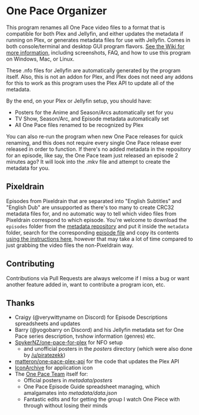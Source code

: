 # One Pace Organizer

This program renames all One Pace video files to a format that is compatible for both Plex and Jellyfin, and either updates the metadata if running on Plex, or generates metadata files for use with Jellyfin. Comes in both console/terminal and desktop GUI program flavors. [See the Wiki for more information](https://github.com/ladyisatis/OnePaceOrganizer/wiki), including screenshots, FAQ, and how to use this program on Windows, Mac, or Linux.

These .nfo files for Jellyfin are automatically generated by the program itself. Also, this is not an addon for Plex, and Plex does not need any addons for this to work as this program uses the Plex API to update all of the metadata.

By the end, on your Plex or Jellyfin setup, you should have:

- Posters for the Anime and Season/Arcs automatically set for you
- TV Show, Season/Arc, and Episode metadata automatically set
- All One Pace files renamed to be recognized by Plex

You can also re-run the program when new One Pace releases for quick renaming, and this does not require every single One Pace release ever released in order to function. If there's no added metadata in the repository for an episode, like say, the One Pace team just released an episode 2 minutes ago? It will look into the .mkv file and attempt to create the metadata for you.

## Pixeldrain

Episodes from Pixeldrain that are separated into "English Subtitles" and "English Dub" are unsupported as there's too many to create CRC32 metadata files for, and no automatic way to tell which video files from Pixeldrain correspond to which episode. You're welcome to download the `episodes` folder from the [metadata repository](https://github.com/ladyisatis/one-pace-metadata) and put it inside the `metadata` folder, search for the corresponding [episode file](https://github.com/ladyisatis/one-pace-metadata/tree/main/episodes) and copy its contents [using the instructions here](https://github.com/ladyisatis/one-pace-metadata?tab=readme-ov-file#yaml-episodesyml-arcsyml-tvshowyml), however that may take a lot of time compared to just grabbing the video files the non-Pixeldrain way.

## Contributing

Contributions via Pull Requests are always welcome if I miss a bug or want another feature added in, want to contribute a program icon, etc.

## Thanks

- Craigy (@verywittyname on Discord) for Episode Descriptions spreadsheets and updates
- Barry (@yogobarry on Discord) and his Jellyfin metadata set for One Pace series description, tvshow information (genres) etc.
- [SpykerNZ/one-pace-for-plex](https://github.com/SpykerNZ/one-pace-for-plex) for NFO setup
  - and unofficial posters in the *posters* directory (which were also done by [/u/piratezekk](https://www.reddit.com/user/piratezekk))
- [matteron/one-pace-plex-api](https://github.com/matteron/one-pace-plex-api) for the code that updates the Plex API
- [IconArchive](https://www.iconarchive.com/show/one-piece-jolly-roger-icons-by-crountch/Luffys-flag-icon.html) for application icon
- The [One Pace Team](https://onepace.net/) itself for:
  - Official posters in *metadata/posters*
  - One Pace Episode Guide spreadsheet managing, which amalgamates into *metadata/data.json*
  - Fantastic edits and for getting the group I watch One Piece with through without losing their minds

